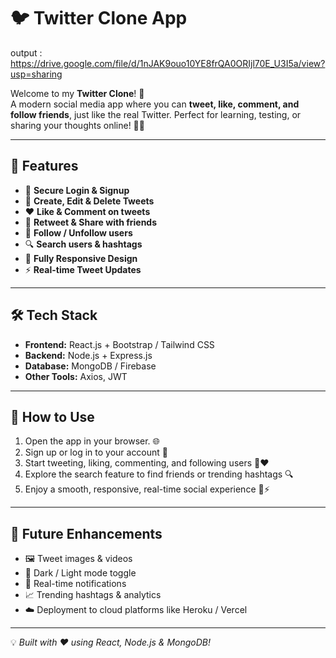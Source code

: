 # 🐦 Twitter Clone App

output : https://drive.google.com/file/d/1nJAK9ouo10YE8frQA0ORIjl70E_U3I5a/view?usp=sharing

Welcome to my **Twitter Clone**! 🚀  
A modern social media app where you can **tweet, like, comment, and follow friends**, just like the real Twitter. Perfect for learning, testing, or sharing your thoughts online! 💬✨

---

## 🌟 Features
- 🔐 **Secure Login & Signup**  
- 📝 **Create, Edit & Delete Tweets**  
- ❤️ **Like & Comment on tweets**  
- 🔁 **Retweet & Share with friends**  
- 👥 **Follow / Unfollow users**  
- 🔍 **Search users & hashtags**  
- 📱 **Fully Responsive Design**  
- ⚡ **Real-time Tweet Updates**  

---

## 🛠 Tech Stack
- **Frontend:** React.js + Bootstrap / Tailwind CSS  
- **Backend:** Node.js + Express.js  
- **Database:** MongoDB / Firebase  
- **Other Tools:** Axios, JWT  

---

## 🚀 How to Use
1. Open the app in your browser. 🌐  
2. Sign up or log in to your account 🔑  
3. Start tweeting, liking, commenting, and following users 📝❤️  
4. Explore the search feature to find friends or trending hashtags 🔍  
5. Enjoy a smooth, responsive, real-time social experience 📱⚡  

---

## 🌟 Future Enhancements
- 🖼 Tweet images & videos  
- 🌙 Dark / Light mode toggle  
- 🔔 Real-time notifications  
- 📈 Trending hashtags & analytics  
- ☁️ Deployment to cloud platforms like Heroku / Vercel  


---

💡 *Built with ❤️ using React, Node.js & MongoDB!*  
